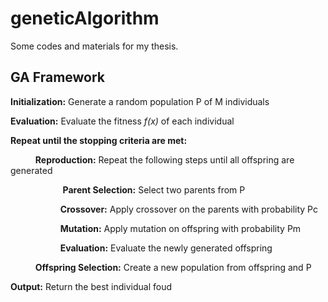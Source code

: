 # geneticAlgorithm
Some codes and materials for my thesis.

## GA Framework

**Initialization:**  Generate a random population P of M individuals

**Evaluation:** Evaluate the fitness *f(x)* of each individual

**Repeat until the stopping criteria are met:**

&#8194; &#8194; &#8194; &#8194;**Reproduction:** Repeat the following steps until all offspring are generated

 &#8194; &#8194; &#8194; &#8194;&#8194; &#8194; &#8194; &#8194; **Parent Selection:** Select two parents from P

 &#8194; &#8194; &#8194; &#8194;&#8194; &#8194; &#8194; &#8194;**Crossover:** Apply crossover on the parents with probability Pc

 &#8194; &#8194; &#8194; &#8194;&#8194; &#8194; &#8194; &#8194;**Mutation:** Apply mutation on offspring with probability Pm

 &#8194; &#8194; &#8194; &#8194;&#8194; &#8194; &#8194; &#8194;**Evaluation:** Evaluate the newly generated offspring

&#8194; &#8194; &#8194; &#8194;**Offspring Selection:** Create a new population from offspring and P

**Output:** Return the best individual foud






